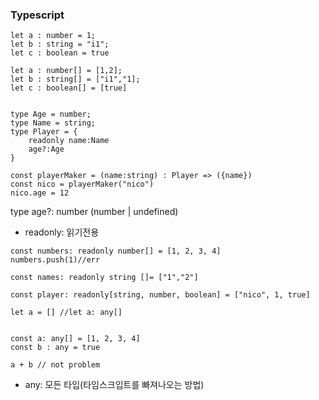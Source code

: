 ### Typescript 

```
let a : number = 1;
let b : string = "i1";
let c : boolean = true

let a : number[] = [1,2];
let b : string[] = ["i1","1];
let c : boolean[] = [true]


```


```
type Age = number;
type Name = string;
type Player = {
    readonly name:Name
    age?:Age
}

const playerMaker = (name:string) : Player => ({name})
const nico = playerMaker("nico")
nico.age = 12 
```
type age?: number (number | undefined)
+ readonly: 읽기전용 

```
const numbers: readonly number[] = [1, 2, 3, 4]
numbers.push(1)//err

const names: readonly string []= ["1","2"]

const player: readonly[string, number, boolean] = ["nico", 1, true]
```

```
let a = [] //let a: any[]


const a: any[] = [1, 2, 3, 4]
const b : any = true

a + b // not problem
```
+ any: 모든 타입(타임스크입트를 빠져나오는 방법)



